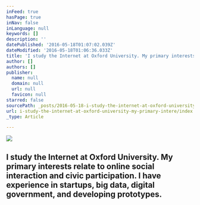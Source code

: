 ```yaml
---
inFeed: true
hasPage: true
inNav: false
inLanguage: null
keywords: []
description: ''
datePublished: '2016-05-18T01:07:02.039Z'
dateModified: '2016-05-18T01:06:36.033Z'
title: 'I study the Internet at Oxford University. My primary interests relate to online social interaction and civic participation. I have experience in startups, big data, digital government, and developing prototypes.'
author: []
authors: []
publisher:
  name: null
  domain: null
  url: null
  favicon: null
starred: false
sourcePath: _posts/2016-05-18-i-study-the-internet-at-oxford-university-my-primary-intere.md
url: i-study-the-internet-at-oxford-university-my-primary-intere/index.html
_type: Article

---
```

![](https://the-grid-user-content.s3-us-west-2.amazonaws.com/ce4ce887-79f6-4f9f-9666-993bd1b52eb0.jpg)

## I study the Internet at Oxford University. My primary interests relate to online social interaction and civic participation. I have experience in startups, big data, digital government, and developing prototypes.